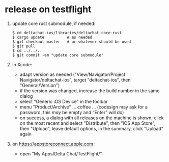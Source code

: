 # release on testflight

1. update core rust submodule, if needed:
   ```
   $ cd deltachat-ios/libraries/deltachat-core-rust
   $ cargo update          # as needed
   $ git checkout master   # or whatever should be used
   $ git pull
   $ cd ../../..
   $ git commit -am "update core submodule"
   ```
2. in Xcode:
   - adapt version as needed ("View/Navigator/Project Navigator/deltachat-ios",
     target "deltachat-ios", then "General/Version")
   - if the version was changed, increase the build number in the same dialog
   - select "Generic iOS Device" in the toolbar
   - menu "Product/Archive" ... coffee ...
     (codesign may ask for a password, this _may_ be empty and "Enter" will do)
   - on success, a dialog with all releases on the machine is shown;
     click on the most recent and select "Distribute", then "iOS App Store",
	 then "Upload", leave default options, in the summary, click "Upload" again

3. on https://appstoreconnect.apple.com :
   - open "My Apps/Delta Chat/TestFlight/" 

